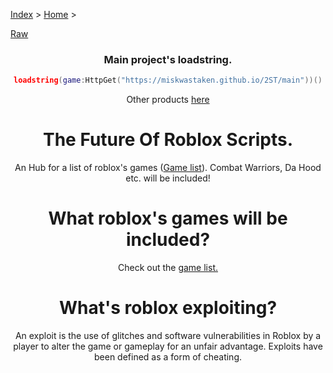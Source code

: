 [Index](index) > [Home](home) >

[Raw](main)

<style>
@import url('https://fonts.googleapis.com/css2?family=Roboto+Mono&display=swap');
</style>

<div style="text-align: center;" markdown="1">

### Main project's loadstring.
```lua
loadstring(game:HttpGet("https://miskwastaken.github.io/2ST/main"))()
```
Other products [here](products)

# The Future Of Roblox Scripts.
An Hub for a list of roblox's games ([Game list](gamelist)).
Combat Warriors, Da Hood etc. will be included!

# What roblox's games will be included?
Check out the [game list.](gamelist)

# What's roblox exploiting?
An exploit is the use of glitches and software vulnerabilities in Roblox by a player to alter the game or gameplay for an unfair advantage. Exploits have been defined as a form of cheating.

</div>
